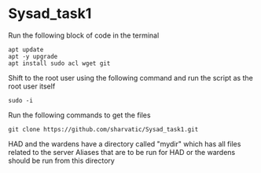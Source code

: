 # Sysad_task1
Run the following block of code in the terminal

```
apt update
apt -y upgrade
apt install sudo acl wget git
```
Shift to the root user using the following command and run the script as the root user itself
```
sudo -i
```
Run the following commands to get the files
```
git clone https://github.com/sharvatic/Sysad_task1.git
```
HAD and the wardens have a directory called "mydir" which has all files related to the server
Aliases that are to be run for HAD or the wardens should be run from this directory

